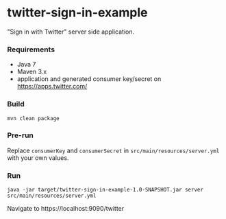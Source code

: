# twitter-sign-in-example
"Sign in with Twitter" server side application.

### Requirements
- Java 7
- Maven 3.x
- application and generated consumer key/secret on https://apps.twitter.com/

### Build
    mvn clean package

### Pre-run
Replace `consumerKey` and `consumerSecret` in `src/main/resources/server.yml` with your own values.

### Run
    java -jar target/twitter-sign-in-example-1.0-SNAPSHOT.jar server src/main/resources/server.yml

Navigate to https://localhost:9090/twitter
